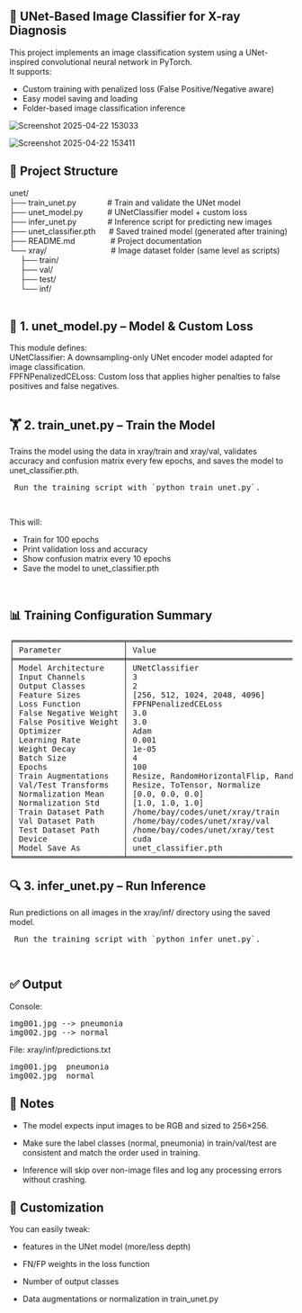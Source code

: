 ## 🧠 UNet-Based Image Classifier for X-ray Diagnosis

This project implements an image classification system using a UNet-inspired convolutional neural network in PyTorch. </br>
It supports:
 - Custom training with penalized loss (False Positive/Negative aware)</br>
 - Easy model saving and loading</br>
 - Folder-based image classification inference</br>
 
![Screenshot 2025-04-22 153033](https://github.com/user-attachments/assets/4c9e9029-cc0e-4005-a37f-737f3fbd3826)

![Screenshot 2025-04-22 153411](https://github.com/user-attachments/assets/7b211df0-7492-4b75-b88d-b0eea127fea8)

## 📁 Project Structure

unet/</br>
├── train_unet.py&nbsp;&nbsp;&nbsp;&nbsp;&nbsp;&nbsp;&nbsp;&nbsp;&nbsp;&nbsp;&nbsp;&nbsp;&nbsp;&nbsp;# Train and validate the UNet model</br>
├── unet_model.py&nbsp;&nbsp;&nbsp;&nbsp;&nbsp;&nbsp;&nbsp;&nbsp;&nbsp;&nbsp;&nbsp;# UNetClassifier model + custom loss</br>
├── infer_unet.py&nbsp;&nbsp;&nbsp;&nbsp;&nbsp;&nbsp;&nbsp;&nbsp;&nbsp;&nbsp;&nbsp;&nbsp;&nbsp;&nbsp;# Inference script for predicting new images</br>
├── unet_classifier.pth&nbsp;&nbsp;&nbsp;&nbsp;&nbsp;&nbsp;# Saved trained model (generated after training)</br>
├── README.md&nbsp;&nbsp;&nbsp;&nbsp;&nbsp;&nbsp;&nbsp;&nbsp;&nbsp;&nbsp;&nbsp;&nbsp;&nbsp;&nbsp;&nbsp;&nbsp;# Project documentation</br>
└── xray/&nbsp;&nbsp;&nbsp;&nbsp;&nbsp;&nbsp;&nbsp;&nbsp;&nbsp;&nbsp;&nbsp;&nbsp;&nbsp;&nbsp;&nbsp;&nbsp;&nbsp;&nbsp;&nbsp;&nbsp;&nbsp;&nbsp;&nbsp;&nbsp;&nbsp;&nbsp;&nbsp;&nbsp;&nbsp;# Image dataset folder (same level as scripts)</br>
&nbsp;&nbsp;&nbsp;&nbsp;&nbsp;├── train/</br>
&nbsp;&nbsp;&nbsp;&nbsp;&nbsp;├── val/</br>
&nbsp;&nbsp;&nbsp;&nbsp;&nbsp;├── test/</br>
&nbsp;&nbsp;&nbsp;&nbsp;&nbsp;└── inf/</br>
</br>
## 🧠 1. unet_model.py – Model & Custom Loss

This module defines:</br>
UNetClassifier: A downsampling-only UNet encoder model adapted for image classification.</br>
FPFNPenalizedCELoss: Custom loss that applies higher penalties to false positives and false negatives.</br>
</br>
## 🏋️ 2. train_unet.py – Train the Model

Trains the model using the data in xray/train and xray/val, validates accuracy and confusion matrix every few epochs, and saves the model to unet_classifier.pth.

<pre> Run the training script with `python train_unet.py`. </pre></br>

This will:</br>
 - Train for 100 epochs</br>
 - Print validation loss and accuracy</br>
 - Show confusion matrix every 10 epochs</br>
 - Save the model to unet_classifier.pth</br>
 
 </br>

 ## 📊 Training Configuration Summary

<pre>
╒═══════════════════════╤═══════════════════════════════════════════════════════════════════╕
│ Parameter             │ Value                                                             │
╞═══════════════════════╪═══════════════════════════════════════════════════════════════════╡
│ Model Architecture    │ UNetClassifier                                                    │
│ Input Channels        │ 3                                                                 │
│ Output Classes        │ 2                                                                 │
│ Feature Sizes         │ [256, 512, 1024, 2048, 4096]                                      │
│ Loss Function         │ FPFNPenalizedCELoss                                               │
│ False Negative Weight │ 3.0                                                               │
│ False Positive Weight │ 3.0                                                               │
│ Optimizer             │ Adam                                                              │
│ Learning Rate         │ 0.001                                                             │
│ Weight Decay          │ 1e-05                                                             │
│ Batch Size            │ 4                                                                 │
│ Epochs                │ 100                                                               │
│ Train Augmentations   │ Resize, RandomHorizontalFlip, RandomRotation, ToTensor, Normalize │
│ Val/Test Transforms   │ Resize, ToTensor, Normalize                                       │
│ Normalization Mean    │ [0.0, 0.0, 0.0]                                                   │
│ Normalization Std     │ [1.0, 1.0, 1.0]                                                   │
│ Train Dataset Path    │ /home/bay/codes/unet/xray/train                                   │
│ Val Dataset Path      │ /home/bay/codes/unet/xray/val                                     │
│ Test Dataset Path     │ /home/bay/codes/unet/xray/test                                    │
│ Device                │ cuda                                                              │
│ Model Save As         │ unet_classifier.pth                                               │
╘═══════════════════════╧═══════════════════════════════════════════════════════════════════╛
</pre>
 
 ## 🔍 3. infer_unet.py – Run Inference
 
Run predictions on all images in the xray/inf/ directory using the saved model.

<pre> Run the training script with `python infer_unet.py`. </pre></br>
## ✅ Output
Console:
<pre>
img001.jpg --> pneumonia
img002.jpg --> normal</pre>

File: xray/inf/predictions.txt
<pre>
img001.jpg	pneumonia
img002.jpg	normal</pre>

## 📝 Notes

 - The model expects input images to be RGB and sized to 256×256.
 
 - Make sure the label classes (normal, pneumonia) in train/val/test are consistent and match the order used in training.
 
 - Inference will skip over non-image files and log any processing errors without crashing.
 
## 🔧 Customization

You can easily tweak:

 - features in the UNet model (more/less depth)

 - FN/FP weights in the loss function

 - Number of output classes

 - Data augmentations or normalization in train_unet.py
